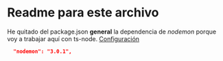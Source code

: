 # Readme para este archivo

He quitado del package.json **general** la dependencia de _nodemon_ porque voy a trabajar aquí con ts-node. [Configuración](https://gist.github.com/Klerith/3ba17e86dc4fabd8301a59699b9ffc0b)
```json
  "nodemon": "3.0.1",
```